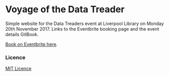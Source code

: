 Voyage of the Data Treader
==========================

Simple website for the Data Treaders event at Liverpool Library on Monday 20th November 2017. Links to the Eventbrite booking page and the event details GitBook.

[Book on Eventbrite here](https://www.eventbrite.co.uk/e/voyage-of-the-data-treader-library-data-camp-2017-registration-37308706345).

### Licence

[MIT Licence](LICENCE.md)

